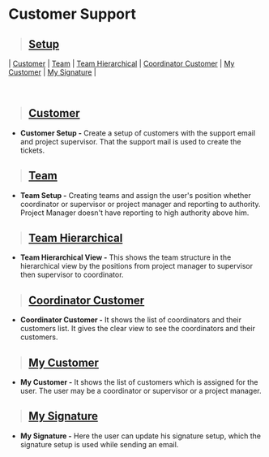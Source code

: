 # **Customer Support**

> ## **[Setup](#customer-support)**

| [Customer](#customer) | [Team](#team) | [Team Hierarchical](#team-hierarchical) | [Coordinator Customer](#coordinator-customer) | [My Customer](#my-customer) | [My Signature](#my-signature) |

<br>

> ## **[Customer](#setup)**

- **Customer Setup -** Create a setup of customers with the support email and project supervisor. That the support mail is used to create the tickets.

> ## **[Team](#customer)**

- **Team Setup -** Creating teams and assign the user's position whether coordinator or supervisor or project manager and reporting to authority. Project Manager doesn't have reporting to high authority above him.

> ## **[Team Hierarchical](#team)**

- **Team Hierarchical View -** This shows the team structure in the hierarchical view by the positions from project manager to supervisor then supervisor to coordinator.

> ## **[Coordinator Customer](#team-hierarchical)**

- **Coordinator Customer -** It shows the list of coordinators and their customers list. It gives the clear view to see the coordinators and their customers.

> ## **[My Customer](#coordinator-customer)**

- **My Customer -** It shows the list of customers which is assigned for the user. The user may be a coordinator or supervisor or a project manager.

> ## **[My Signature](#my-customer)**

- **My Signature -** Here the user can update his signature setup, which the signature setup is used while sending an email.